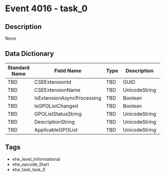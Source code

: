 # Event 4016 - task_0

## Description
None

## Data Dictionary
|Standard Name|Field Name|Type|Description|Sample Value|
|---|---|---|---|---|
|TBD|CSEExtensionId|TBD|GUID|None|None|
|TBD|CSEExtensionName|TBD|UnicodeString|None|None|
|TBD|IsExtensionAsyncProcessing|TBD|Boolean|None|None|
|TBD|IsGPOListChanged|TBD|Boolean|None|None|
|TBD|GPOListStatusString|TBD|UnicodeString|None|None|
|TBD|DescriptionString|TBD|UnicodeString|None|None|
|TBD|ApplicableGPOList|TBD|UnicodeString|None|None|

## Tags
* etw_level_Informational
* etw_opcode_Start
* etw_task_task_0